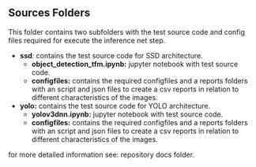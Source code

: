 ## Sources Folders
This folder contains two subfolders with the test source code and config files required for execute the inference net step.

- **ssd**: contains the test source code for SSD architecture.
    - **object_detection_tfm.ipynb:** jupyter notebook with test source code.
    - **configfiles:** contains the required configfiles and a reports folders with an script and json files to create a csv reports in relation to different characteristics of the images.
- **yolo:** contains the test source code for YOLO architecture.
    - **yolov3dnn.ipynb:** jupyter notebook with test source code.
    - **configfiles:** contains the required configfiles and a reports folders with an script and json files to create a csv reports in relation to different characteristics of the images.


for more detailed information see: repository docs folder.